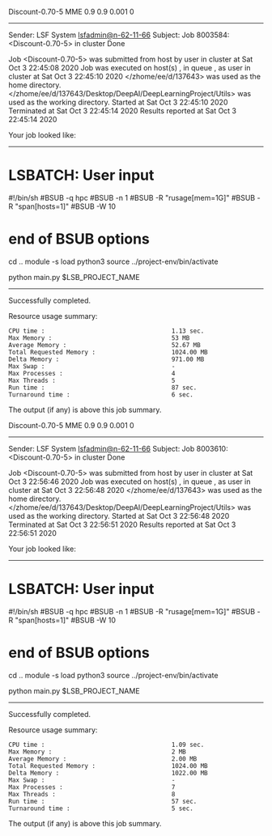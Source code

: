 Discount-0.70-5 MME 0.9 0.9 0.001 0

------------------------------------------------------------
Sender: LSF System <lsfadmin@n-62-11-66>
Subject: Job 8003584: <Discount-0.70-5> in cluster <dcc> Done

Job <Discount-0.70-5> was submitted from host <n-62-27-22> by user <s183905> in cluster <dcc> at Sat Oct  3 22:45:08 2020
Job was executed on host(s) <n-62-11-66>, in queue <hpc>, as user <s183905> in cluster <dcc> at Sat Oct  3 22:45:10 2020
</zhome/ee/d/137643> was used as the home directory.
</zhome/ee/d/137643/Desktop/DeepAI/DeepLearningProject/Utils> was used as the working directory.
Started at Sat Oct  3 22:45:10 2020
Terminated at Sat Oct  3 22:45:14 2020
Results reported at Sat Oct  3 22:45:14 2020

Your job looked like:

------------------------------------------------------------
# LSBATCH: User input
#!/bin/sh
#BSUB -q hpc
#BSUB -n 1
#BSUB -R "rusage[mem=1G]"
#BSUB -R "span[hosts=1]"
#BSUB -W 10
# end of BSUB options
cd ..
module -s load python3
source ../project-env/bin/activate

python main.py $LSB_PROJECT_NAME


------------------------------------------------------------

Successfully completed.

Resource usage summary:

    CPU time :                                   1.13 sec.
    Max Memory :                                 53 MB
    Average Memory :                             52.67 MB
    Total Requested Memory :                     1024.00 MB
    Delta Memory :                               971.00 MB
    Max Swap :                                   -
    Max Processes :                              4
    Max Threads :                                5
    Run time :                                   87 sec.
    Turnaround time :                            6 sec.

The output (if any) is above this job summary.

Discount-0.70-5 MME 0.9 0.9 0.001 0

------------------------------------------------------------
Sender: LSF System <lsfadmin@n-62-11-66>
Subject: Job 8003610: <Discount-0.70-5> in cluster <dcc> Done

Job <Discount-0.70-5> was submitted from host <n-62-30-5> by user <s183905> in cluster <dcc> at Sat Oct  3 22:56:46 2020
Job was executed on host(s) <n-62-11-66>, in queue <hpc>, as user <s183905> in cluster <dcc> at Sat Oct  3 22:56:48 2020
</zhome/ee/d/137643> was used as the home directory.
</zhome/ee/d/137643/Desktop/DeepAI/DeepLearningProject/Utils> was used as the working directory.
Started at Sat Oct  3 22:56:48 2020
Terminated at Sat Oct  3 22:56:51 2020
Results reported at Sat Oct  3 22:56:51 2020

Your job looked like:

------------------------------------------------------------
# LSBATCH: User input
#!/bin/sh
#BSUB -q hpc
#BSUB -n 1
#BSUB -R "rusage[mem=1G]"
#BSUB -R "span[hosts=1]"
#BSUB -W 10
# end of BSUB options
cd ..
module -s load python3
source ../project-env/bin/activate

python main.py $LSB_PROJECT_NAME


------------------------------------------------------------

Successfully completed.

Resource usage summary:

    CPU time :                                   1.09 sec.
    Max Memory :                                 2 MB
    Average Memory :                             2.00 MB
    Total Requested Memory :                     1024.00 MB
    Delta Memory :                               1022.00 MB
    Max Swap :                                   -
    Max Processes :                              7
    Max Threads :                                8
    Run time :                                   57 sec.
    Turnaround time :                            5 sec.

The output (if any) is above this job summary.

